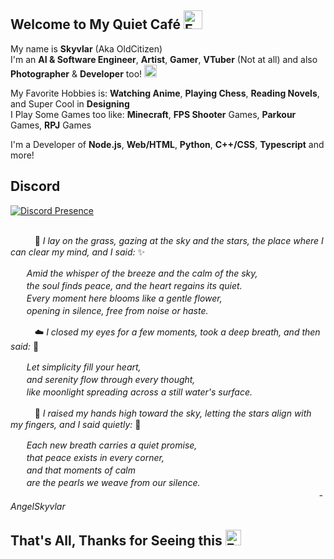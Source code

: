## Welcome to My Quiet Café <img src="https://cdn.discordapp.com/emojis/1379545294672498790.webp?size=96&animated=true" alt="Emoji" width="30"/>
My name is **Skyvlar** (Aka OldCitizen) <br />
I'm an **AI & Software Engineer**, **Artist**, **Gamer**, **VTuber** (Not at all) and also **Photographer** & **Developer** too! <img src="https://i.imgur.com/cgRIRHM.png" alt="Emoji" width="20"/>


My Favorite Hobbies is: **Watching Anime**, **Playing Chess**, **Reading Novels**, and Super Cool in **Designing** <br />
I Play Some Games too like: **Minecraft**, **FPS Shooter** Games, **Parkour** Games, **RPJ** Games <br />

I'm a Developer of **Node.js**, **Web/HTML**, **Python**, **C++/CSS**, **Typescript** and more!<br />

## Discord
[![Discord Presence](https://lanyard.cnrad.dev/api/1024297429127933952?theme=light&idleMessage=Just%20Chilling.&showDisplayName=true&hideStatus=true)](https://discord.com/users/1024297429127933952)

## 
ㅤㅤㅤ🌿 *I lay on the grass, gazing at the sky and the stars, the place where I can clear my mind, and I said:* ✨

ㅤㅤ*Amid the whisper of the breeze and the calm of the sky,* <br />
ㅤㅤ*the soul finds peace, and the heart regains its quiet.* <br />
ㅤㅤ*Every moment here blooms like a gentle flower,* <br />
ㅤㅤ*opening in silence, free from noise or haste.* <br />

ㅤㅤㅤ☁️ *I closed my eyes for a few moments, took a deep breath, and then said:* 💫

ㅤㅤ*Let simplicity fill your heart,* <br />
ㅤㅤ*and serenity flow through every thought,* <br />
ㅤㅤ*like moonlight spreading across a still water's surface.* <br />

ㅤㅤㅤ🌙 *I raised my hands high toward the sky, letting the stars align with my fingers, and I said quietly:* 🍃

ㅤㅤ*Each new breath carries a quiet promise,* <br />
ㅤㅤ*that peace exists in every corner,* <br />
ㅤㅤ*and that moments of calm* <br />
ㅤㅤ*are the pearls we weave from our silence.* <br />
ㅤㅤㅤㅤㅤㅤㅤㅤㅤㅤㅤㅤㅤㅤㅤㅤㅤㅤㅤㅤㅤㅤㅤㅤㅤㅤㅤㅤㅤㅤㅤㅤㅤㅤㅤㅤㅤㅤ *-  AngelSkyvlar*

## That's All, Thanks for Seeing this <img src="https://i.imgur.com/vJzh37p.gif" alt="Eating" width="25"/>
